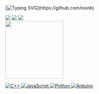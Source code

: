 [![Typing SVG](https://readme-typing-svg.demolab.com/?font=Silkscreen&color=9444FC&center=false&lines=Oi!+É+a+bel+0:-];Curso+Ciência+da+Computação;E+esse+é+meu+perfil!)](https://github.com/nixnb)

<div>
<a href="https://instagram.com/iabelz" target="_blank"><img loading="lazy" src="https://img.shields.io/badge/-Instagram-%23E4405F?style=for-the-badge&logo=instagram&logoColor=white" target="_blank"></a>
<a href="https://www.twitch.tv/iboyang" target="_blank"><img loading="lazy" src="https://img.shields.io/badge/Twitch-9146FF?style=for-the-badge&logo=twitch&logoColor=white" target="_blank"></a>
<a href="https://www.linkedin.com/in/isabel-silverio" target="_blank"><img loading="lazy" src="https://img.shields.io/badge/-LinkedIn-%230077B5?style=for-the-badge&logo=linkedin&logoColor=white" target="_blank"></a>
</div>

<div>
<a href="https://github.com/nixnb">
<img loading="lazy" height="180em" src="https://github-readme-stats.vercel.app/api?username=nixnb&show_icons=true&theme=dracula&include_all_commits=true&count_private=true"/>
</div>
  
![C++](https://img.shields.io/badge/c++-%2300599C.svg?style=for-the-badge&logo=c%2B%2B&logoColor=white) ![JavaScript](https://img.shields.io/badge/javascript-%23323330.svg?style=for-the-badge&logo=javascript&logoColor=%23F7DF1E) ![Python](https://img.shields.io/badge/python-3670A0?style=for-the-badge&logo=python&logoColor=ffdd54) ![Arduino](https://img.shields.io/badge/-Arduino-00979D?style=for-the-badge&logo=Arduino&logoColor=white)

